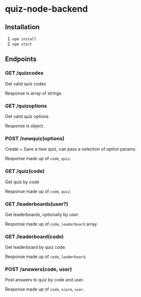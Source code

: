 # quiz-node-backend

## Installation

1. `npm install`
2. `npm start`

## Endpoints

### GET /quizcodes

Get valid quiz codes

Response is array of strings.

### GET /quizoptions

Get valid quiz options

Response is object.

### POST /newquiz(options)

Create + Save a new quiz, can pass a selection of option params.

Response made up of `code`, `quiz`.

### GET /quiz(code)

Get quiz by code

Response made up of `code`, `quiz`.

### GET /leaderboards(user?)

Get leaderboards, optionally by user.

Response made up of `code`, `leaderboard` array.

### GET /leaderboard(code)

Get leaderboard by quiz code.

Response made up of `code`, `leaderboard`.

### POST /answers(code, user)

Post answers to quiz by code and user.

Response made up of `code`, `score`, `user`.
